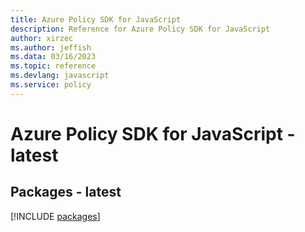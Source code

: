 ```yaml
---
title: Azure Policy SDK for JavaScript
description: Reference for Azure Policy SDK for JavaScript
author: xirzec
ms.author: jeffish
ms.data: 03/16/2023
ms.topic: reference
ms.devlang: javascript
ms.service: policy
---
```

# Azure Policy SDK for JavaScript - latest
## Packages - latest
[!INCLUDE [packages](policy-index.md)]